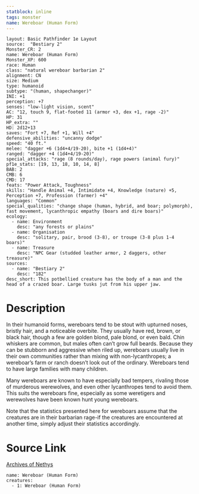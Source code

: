 ```yaml
---
statblock: inline
tags: monster
name: Wereboar (Human Form)
---
```

```statblock
layout: Basic Pathfinder 1e Layout
source:  "Bestiary 2"
Monster_CR: 2
name: Wereboar (Human Form)
Monster_XP: 600
race: Human
class: "natural wereboar barbarian 2"
alignment: CN
size: Medium
type: humanoid
subtype: "(human, shapechanger)"
INI: +1
perception: +7
senses: "low-light vision, scent"
AC: "12, touch 9, flat-footed 11 (armor +3, dex +1, rage -2)"
HP: 31
HP_extra: ""
HD: 2d12+13
saves: "Fort +7, Ref +1, Will +4"
defensive_abilities: "uncanny dodge"
speed: "40 ft."
melee: "dagger +6 (1d4+4/19-20), bite +1 (1d4+4)"
ranged: "dagger +4 (1d4+4/19-20)"
special_attacks: "rage (8 rounds/day), rage powers (animal fury)"
pf1e_stats: [19, 13, 18, 10, 14, 8]
BAB: 2
CMB: 6
CMD: 17
feats: "Power Attack, Toughness"
skills: "Handle Animal +4, Intimidate +4, Knowledge (nature) +5, Perception +7, Profession (farmer) +4"
languages: "Common"
special_qualities: "change shape (human, hybrid, and boar; polymorph), fast movement, lycanthropic empathy (boars and dire boars)"
ecology:
  - name: Environment
    desc: "any forests or plains"
  - name: Organisation
    desc: "solitary, pair, brood (3-8), or troupe (3-8 plus 1-4 boars)"
  - name: Treasure
    desc: "NPC Gear (studded leather armor, 2 daggers, other treasure)"
sources:
  - name: "Bestiary 2"
    desc: "182"
desc_short: This potbellied creature has the body of a man and the head of a crazed boar. Large tusks jut from his upper jaw.
```
# Description
In their humanoid forms, wereboars tend to be stout with upturned noses, bristly hair, and a noticeable overbite. They usually have red, brown, or black hair, though a few are golden blond, pale blond, or even bald. Chin whiskers are common, but males often can’t grow full beards. Because they can be stubborn and aggressive when riled up, wereboars usually live in their own communities rather than mixing with non-lycanthropes; a wereboar’s farm or ranch doesn’t look out of the ordinary. Wereboars tend to have large families with many children.

Many wereboars are known to have especially bad tempers, rivaling those of murderous werewolves, and even other lycanthropes tend to avoid them. This suits the wereboars fine, especially as some weretigers and werewolves have been known hunt young wereboars.

Note that the statistics presented here for wereboars assume that the creatures are in their barbarian rage-if the creatures are encountered at another time, simply adjust their statistics accordingly.
# Source Link
[Archives of Nethys](https://aonprd.com/MonsterDisplay.aspx?ItemName=Wereboar%20(Human%20Form))
```encounter-table
name: Wereboar (Human Form)
creatures:
  - 1: Wereboar (Human Form)
```
